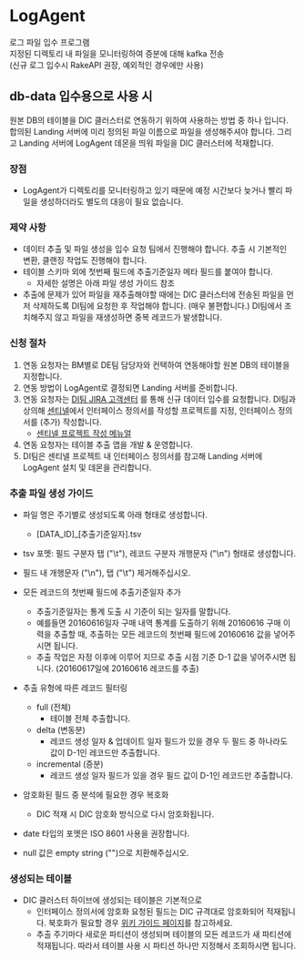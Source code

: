 # LogAgent

로그 파일 입수 프로그램<br/>
지정된 디렉토리 내 파일을 모니터링하여 증분에 대해 kafka 전송<br/>
(신규 로그 입수시 RakeAPI 권장, 예외적인 경우에만 사용)<br/>

## db-data 입수용으로 사용 시
원본 DB의 테이블을 DIC 클러스터로 연동하기 위하여 사용하는 방법 중 하나 입니다. 합의된 Landing 서버에 미리 정의된 파일 이름으로 파일을 생성해주셔야 합니다. 그리고 Landing 서버에 LogAgent 데몬을 띄워 파일을 DIC 클러스터에 적재합니다.

### 장점
* LogAgent가 디렉토리를 모니터링하고 있기 때문에 예정 시간보다 늦거나 빨리 파일을 생성하더라도 별도의 대응이 필요 없습니다.

### 제약 사항
* 데이터 추출 및 파일 생성을 입수 요청 팀에서 진행해야 합니다. 추출 시 기본적인 변환, 클랜징 작업도 진행해야 합니다.
* 테이블 스키마 외에 첫번째 필드에 추출기준일자 메타 필드를 붙여야 합니다.
    - 자세한 설명은 아래 파일 생성 가이드 참조
* 추출에 문제가 있어 파일을 재추출해야할 때에는 DIC 클러스터에 전송된 파일을 먼저 삭제하도록 DI팀에 요청한 후 작업해야 합니다. (매우 불편합니다.) DI팀에서 조치해주지 않고 파일을 재생성하면 중복 레코드가 발생합니다.

### 신청 절차
1. 연동 요청자는 BM별로 DE팀 담당자와 컨택하여 연동해야할 원본 DB의 테이블을 지정합니다.
2. 연동 방법이 LogAgent로 결정되면 Landing 서버를 준비합니다.
3. 연동 요청자는 [DI팀 JIRA 고객센터](http://jira.skplanet.com/servicedesk/customer/portal/49) 를 통해 신규 데이터 입수를 요청합니다. DI팀과 상의해 [센티넬](http://sentinel.skplanet.com:8080)에서 인터페이스 정의서를 작성할 프로젝트를 지정, 인터페이스 정의서를 (추가) 작성합니다.
    * [센티넬 프로젝트 작성 메뉴얼](http://sentinel.skplanet.com:8080/docs/dbschema)
4. 연동 요청자는 테이블 추출 앱을 개발 & 운영합니다.
5. DI팀은 센티넬 프로젝트 내 인터페이스 정의서를 참고해 Landing 서버에 LogAgent 설치 및 데몬을 관리합니다.

### 추출 파일 생성 가이드
* 파일 명은 주기별로 생성되도록 아래 형태로 생성합니다.
    - [DATA_ID]_[추출기준일자].tsv
* tsv 포멧: 필드 구분자 탭 ("\t"), 레코드 구분자 개행문자 ("\n") 형태로 생성합니다.
* 필드 내 개행문자 ("\n"), 탭 ("\t") 제거해주십시오.
* 모든 레코드의 첫번째 필드에 추출기준일자 추가
    - 추출기준일자는 통계 도출 시 기준이 되는 일자를 말합니다.
    - 예를들면 20160616일자 구매 내역 통계를 도출하기 위해 20160616 구매 이력을 추출할 때, 추출하는 모든 레코드의 첫번째 필드에 20160616 값을 넣어주시면 됩니다.
    - 추출 작업은 자정 이후에 이루어 지므로 추출 시점 기준 D-1 값을 넣어주시면 됩니다. (20160617일에 20160616 레코드를 추출)
* 추출 유형에 따른 레코드 필터링
    - full (전체)
        + 테이블 전체 추출합니다.
    - delta (변동분)
        + 레코드 생성 일자 & 업데이트 일자 필드가 있을 경우 두 필드 중 하나라도 값이 D-1인 레코드만 추출합니다.
    - incremental (증분)
        + 레코드 생성 일자 필드가 있을 경우 필드 값이 D-1인 레코드만 추출합니다.
* 암호화된 필드 중 분석에 필요한 경우 복호화
    - DIC 적재 시 DIC 암호화 방식으로 다시 암호화됩니다.

* date 타입의 포멧은 ISO 8601 사용을 권장합니다.
* null 값은 empty string ("")으로 치환해주십시오.

### 생성되는 테이블
* DIC 클러스터 하이브에 생성되는 테이블은 기본적으로 
    - 인터페이스 정의서에 암호화 요청된 필드는 DIC 규격대로 암호화되어 적재됩니다. 북호화가 필요할 경우 [위키 가이드 페이지](http://wiki.skplanet.com/pages/viewpage.action?pageId=55452400)를 참고하세요.
    - 추출 주기마다 새로운 파티션이 생성되며 테이블의 모든 레코드가 새 파티션에 적재됩니다. 따라서 테이블 사용 시 파티션 하나만 지정해서 조회하시면 됩니다.